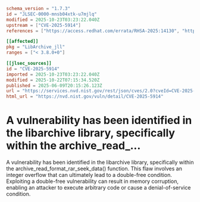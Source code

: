 ```toml
schema_version = "1.7.3"
id = "JLSEC-0000-mnsb04xtk-u7mjlq"
modified = 2025-10-23T03:23:22.040Z
upstream = ["CVE-2025-5914"]
references = ["https://access.redhat.com/errata/RHSA-2025:14130", "https://access.redhat.com/errata/RHSA-2025:14135", "https://access.redhat.com/errata/RHSA-2025:14137", "https://access.redhat.com/errata/RHSA-2025:14141", "https://access.redhat.com/errata/RHSA-2025:14142", "https://access.redhat.com/errata/RHSA-2025:14525", "https://access.redhat.com/errata/RHSA-2025:14528", "https://access.redhat.com/errata/RHSA-2025:14594", "https://access.redhat.com/errata/RHSA-2025:14644", "https://access.redhat.com/errata/RHSA-2025:14808", "https://access.redhat.com/errata/RHSA-2025:14810", "https://access.redhat.com/errata/RHSA-2025:14828", "https://access.redhat.com/errata/RHSA-2025:15024", "https://access.redhat.com/errata/RHSA-2025:15397", "https://access.redhat.com/errata/RHSA-2025:15709", "https://access.redhat.com/errata/RHSA-2025:15827", "https://access.redhat.com/errata/RHSA-2025:15828", "https://access.redhat.com/errata/RHSA-2025:16524", "https://access.redhat.com/errata/RHSA-2025:18217", "https://access.redhat.com/errata/RHSA-2025:18218", "https://access.redhat.com/errata/RHSA-2025:18219", "https://access.redhat.com/security/cve/CVE-2025-5914", "https://bugzilla.redhat.com/show_bug.cgi?id=2370861", "https://github.com/libarchive/libarchive/pull/2598", "https://github.com/libarchive/libarchive/releases/tag/v3.8.0", "https://github.com/libarchive/libarchive/pull/2598"]

[[affected]]
pkg = "LibArchive_jll"
ranges = ["< 3.8.0+0"]

[[jlsec_sources]]
id = "CVE-2025-5914"
imported = 2025-10-23T03:23:22.040Z
modified = 2025-10-22T07:15:34.520Z
published = 2025-06-09T20:15:26.123Z
url = "https://services.nvd.nist.gov/rest/json/cves/2.0?cveId=CVE-2025-5914"
html_url = "https://nvd.nist.gov/vuln/detail/CVE-2025-5914"
```

# A vulnerability has been identified in the libarchive library, specifically within the archive_read_...

A vulnerability has been identified in the libarchive library, specifically within the archive_read_format_rar_seek_data() function. This flaw involves an integer overflow that can ultimately lead to a double-free condition. Exploiting a double-free vulnerability can result in memory corruption, enabling an attacker to execute arbitrary code or cause a denial-of-service condition.

